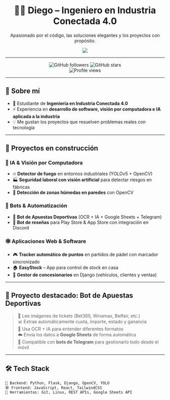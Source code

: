<!-- Encabezado con emojis y estilo limpio -->
<div align="center">
  
# 👨‍💻 Diego – Ingeniero en Industria Conectada 4.0  

<p>Apasionado por el código, las soluciones elegantes y los proyectos con propósito.</p>

<img src="https://skillicons.dev/icons?i=python,js,react,django,opencv,git,linux" />

---

![GitHub followers](https://img.shields.io/github/followers/diegoversa?label=Followers&style=flat&logo=github) 
![GitHub stars](https://img.shields.io/github/stars/diegoversa?affiliations=OWNER&style=flat&logo=github)  
![Profile views](https://komarev.com/ghpvc/?username=diegoversa&label=Profile%20views&color=0e75b6&style=flat)

</div>

---

## 🚀 Sobre mí  

- 🎯 Estudiante de **Ingeniería en Industria Conectada 4.0**  
- ⚡ Experiencia en **desarrollo de software, visión por computadora e IA aplicada a la industria**  
- 💡 Me gustan los proyectos que resuelven problemas reales con tecnología  

---

## 🚧 Proyectos en construcción  

### 🔬 IA & Visión por Computadora  
- 🔥 **Detector de fuego** en entornos industriales (YOLOv5 + OpenCV)  
- 🏭 **Seguridad laboral con visión artificial** para detectar riesgos en fábricas  
- 🧱 **Detección de zonas húmedas en paredes** con OpenCV  

### 🤖 Bots & Automatización  
- 🧾 **Bot de Apuestas Deportivas** (OCR + IA + Google Sheets + Telegram)  
- 💬 **Bot de reseñas** para Play Store & App Store con integración en Discord  

### 🕸️ Aplicaciones Web & Software  
- 🎮 **Tracker automático de puntos** en partidos de pádel con marcador sincronizado  
- 🏠 **EasyStock** – App para control de stock en casa  
- 🚗 **Gestor de concesionarios** en Django (vehículos, clientes y ventas)  

---

## 🧠 Proyecto destacado: **Bot de Apuestas Deportivas**  

> 🧾 Lee imágenes de tickets (Bet365, Winamax, Betfair, etc.)  
> 📊 Extrae automáticamente cuota, importe, estado y ganancia  
> 🤖 Usa OCR + IA para entender diferentes formatos  
> ☁️ Envía los datos a **Google Sheets** de forma automática  
> 📱 Compatible con **bots de Telegram** para gestionarlo todo desde el móvil  

---



## 🛠️ Tech Stack  

```bash
🧠 Backend: Python, Flask, Django, OpenCV, YOLO  
🕸️ Frontend: JavaScript, React, TailwindCSS  
🧰 Herramientas: Git, Linux, REST APIs, Google Sheets API
